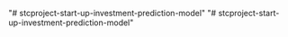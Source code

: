 "# stcproject-start-up-investment-prediction-model" 
"# stcproject-start-up-investment-prediction-model" 
